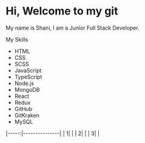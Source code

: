 # Hi, Welcome to my git
My name is Shani, I am a Junior Full Stack Developer.

 My Skills

* HTML
* CSS
* SCSS
* JavaScript
* TypeScript
* Node.js
* MongoDB
* React
* Redux
* GitHub
* GitKraken
* MySQL




|-----:|---------------|
|     1|               |
|     2|               |
|     3|               |
